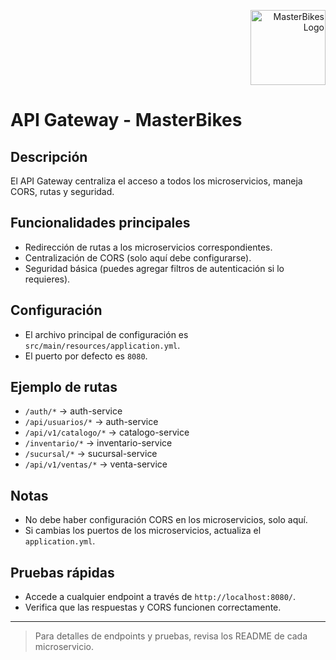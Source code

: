 <p align="right">
  <img src="../logo.svg" alt="MasterBikes Logo" width="120"/>
</p>

# API Gateway - MasterBikes

## Descripción
El API Gateway centraliza el acceso a todos los microservicios, maneja CORS, rutas y seguridad.

## Funcionalidades principales
- Redirección de rutas a los microservicios correspondientes.
- Centralización de CORS (solo aquí debe configurarse).
- Seguridad básica (puedes agregar filtros de autenticación si lo requieres).

## Configuración
- El archivo principal de configuración es `src/main/resources/application.yml`.
- El puerto por defecto es `8080`.

## Ejemplo de rutas
- `/auth/*` → auth-service
- `/api/usuarios/*` → auth-service
- `/api/v1/catalogo/*` → catalogo-service
- `/inventario/*` → inventario-service
- `/sucursal/*` → sucursal-service
- `/api/v1/ventas/*` → venta-service

## Notas
- No debe haber configuración CORS en los microservicios, solo aquí.
- Si cambias los puertos de los microservicios, actualiza el `application.yml`.

## Pruebas rápidas
- Accede a cualquier endpoint a través de `http://localhost:8080/`.
- Verifica que las respuestas y CORS funcionen correctamente.

---

> Para detalles de endpoints y pruebas, revisa los README de cada microservicio.
